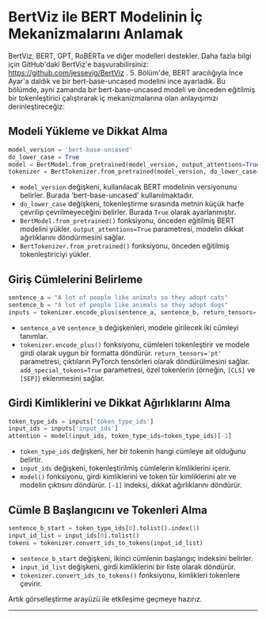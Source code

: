 # BertViz ile BERT Modelinin İç Mekanizmalarını Anlamak

BertViz, BERT, GPT, RoBERTa ve diğer modelleri destekler. Daha fazla bilgi için GitHub'daki BertViz'e başvurabilirsiniz: https://github.com/jessevig/BertViz . 5. Bölüm'de, BERT aracılığıyla İnce Ayar'a daldık ve bir bert-base-uncased modelini ince ayarladık. Bu bölümde, aynı zamanda bir bert-base-uncased modeli ve önceden eğitilmiş bir tokenleştirici çalıştırarak iç mekanizmalarına olan anlayışımızı derinleştireceğiz:

## Modeli Yükleme ve Dikkat Alma
```python
model_version = 'bert-base-uncased'
do_lower_case = True
model = BertModel.from_pretrained(model_version, output_attentions=True)
tokenizer = BertTokenizer.from_pretrained(model_version, do_lower_case=do_lower_case)
```
*   `model_version` değişkeni, kullanılacak BERT modelinin versiyonunu belirler. Burada 'bert-base-uncased' kullanılmaktadır.
*   `do_lower_case` değişkeni, tokenleştirme sırasında metnin küçük harfe çevrilip çevrilmeyeceğini belirler. Burada `True` olarak ayarlanmıştır.
*   `BertModel.from_pretrained()` fonksiyonu, önceden eğitilmiş BERT modelini yükler. `output_attentions=True` parametresi, modelin dikkat ağırlıklarını döndürmesini sağlar.
*   `BertTokenizer.from_pretrained()` fonksiyonu, önceden eğitilmiş tokenleştiriciyi yükler.

## Giriş Cümlelerini Belirleme
```python
sentence_a = "A lot of people like animals so they adopt cats"
sentence_b = "A lot of people like animals so they adopt dogs"
inputs = tokenizer.encode_plus(sentence_a, sentence_b, return_tensors='pt', add_special_tokens=True)
```
*   `sentence_a` ve `sentence_b` değişkenleri, modele girilecek iki cümleyi tanımlar.
*   `tokenizer.encode_plus()` fonksiyonu, cümleleri tokenleştirir ve modele girdi olarak uygun bir formatta döndürür. `return_tensors='pt'` parametresi, çıktıların PyTorch tensörleri olarak döndürülmesini sağlar. `add_special_tokens=True` parametresi, özel tokenlerin (örneğin, `[CLS]` ve `[SEP]`) eklenmesini sağlar.

## Girdi Kimliklerini ve Dikkat Ağırlıklarını Alma
```python
token_type_ids = inputs['token_type_ids']
input_ids = inputs['input_ids']
attention = model(input_ids, token_type_ids=token_type_ids)[-1]
```
*   `token_type_ids` değişkeni, her bir tokenin hangi cümleye ait olduğunu belirtir.
*   `input_ids` değişkeni, tokenleştirilmiş cümlelerin kimliklerini içerir.
*   `model()` fonksiyonu, girdi kimliklerini ve token tür kimliklerini alır ve modelin çıktısını döndürür. `[-1]` indeksi, dikkat ağırlıklarını döndürür.

## Cümle B Başlangıcını ve Tokenleri Alma
```python
sentence_b_start = token_type_ids[0].tolist().index(1)
input_id_list = input_ids[0].tolist() 
tokens = tokenizer.convert_ids_to_tokens(input_id_list)
```
*   `sentence_b_start` değişkeni, ikinci cümlenin başlangıç indeksini belirler.
*   `input_id_list` değişkeni, girdi kimliklerini bir liste olarak döndürür.
*   `tokenizer.convert_ids_to_tokens()` fonksiyonu, kimlikleri tokenlere çevirir.

Artık görselleştirme arayüzü ile etkileşime geçmeye hazırız.

---


